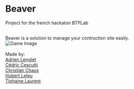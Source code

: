 # Beaver
Project for the french hackaton BTPLab<br/><br/>

Beaver is a solution to manage your contruction site easily.<br/>
![Game Image](https://github.com/Xwilarg/Beaver/blob/master/screenshot.png)<br/><br/>
Made by:<br/>
[Adrien Lenglet](https://github.com/FMC64)<br/>
[Cédric Cescutti](https://github.com/Agraael)<br/>
[Christian Chaux](https://github.com/Xwilarg)<br/>
[Hubert Leleu](https://github.com/LeleuHubert)<br/>
[Tiphaine Laurent](https://github.com/TiphaineLAURENT)
